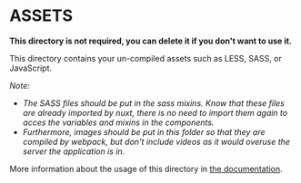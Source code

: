 # ASSETS

**This directory is not required, you can delete it if you don't want to use it.**

This directory contains your un-compiled assets such as LESS, SASS, or JavaScript.

*Note:*
- *The SASS files should be put in the sass mixins. Know that these files are already imported by nuxt, there is no need to import them again to acces the variables and mixins in the components.*
- *Furthermore, images should be put in this folder so that they are compiled by webpack, but don't include videos as it would overuse the server the application is in.*

More information about the usage of this directory in [the documentation](https://nuxtjs.org/guide/assets#webpacked).
